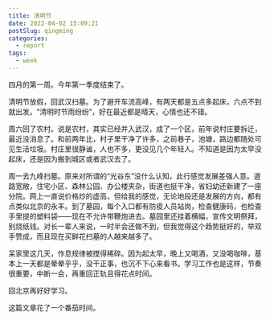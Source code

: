 ```yaml
---
title: 清明节
date: 2022-04-02 15:09:21
postSlug: qingming
categories:
  - report
tags:
  - week
---
```


四月的第一周。今年第一季度结束了。

清明节放假，回武汉扫墓。为了避开车流高峰，有两天都是五点多起床，六点不到就出发。“清明时节雨纷纷”，好在最近都是晴天，心情也还不错。

周六回了农村。说是农村，其实已经并入武汉，成了一个区，前年说村庄要拆迁，最近没消息了。和前两年比，村子里干净了许多，之前巷子，池塘，路边都随处可见生活垃圾。村庄里很静谧，人也不多，更没见几个年轻人。不知道是因为太早没起床，还是因为搬到城区或者武汉去了。

周一去九峰扫墓。原来对所谓的“光谷东”没什么认知，此行感觉发展差强人意。道路宽敞，住宅小区、森林公园、办公楼夹杂，街道也挺干净，省妇幼还新建了一座分院。网上一直说价格炒的虚高，但给我的感觉，无论地段还是发展的方向，都有点类似北京的永丰。到了墓园，每个入口都有防疫人员站岗，检查健康码，也检查手里提的塑料袋——现在不允许带鞭炮进去。墓园里还挂着横幅，宣传文明祭拜，别烧纸钱。对长一辈人来说，一时半会还做不到，但我觉得这个趋势挺好的，举双手赞成，而且现在买鲜花扫墓的人越来越多了。

呆家里这几天，作息规律被搅得稀碎。因为起太早，晚上又喝酒，又没喝咖啡，基本上一天都是晕晕乎乎，没干正事，也沉不下心来看书。学习工作也是这样，节奏很重要，中断一会，再重回正轨且得花点时间。

回北京再好好学习。

这篇文章花了一个番茄时间。
